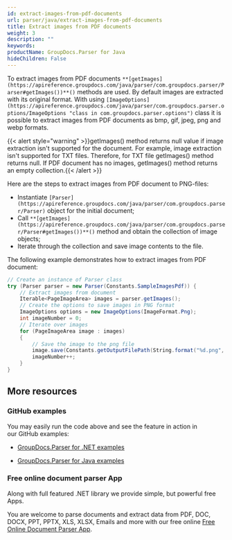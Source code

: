 ```yaml
---
id: extract-images-from-pdf-documents
url: parser/java/extract-images-from-pdf-documents
title: Extract images from PDF documents
weight: 3
description: ""
keywords: 
productName: GroupDocs.Parser for Java
hideChildren: False
---
```

To extract images from PDF documents `**[getImages](https://apireference.groupdocs.com/java/parser/com.groupdocs.parser/Parser#getImages())**()` methods are used. By default images are extracted with its original format. With using `[ImageOptions](https://apireference.groupdocs.com/java/parser/com.groupdocs.parser.options/ImageOptions "class in com.groupdocs.parser.options")` class it is possible to extract images from PDF documents as bmp, gif, jpeg, png and webp formats.

{{< alert style="warning" >}}getImages() method returns null value if image extraction isn't supported for the document. For example, image extraction isn't supported for TXT files. Therefore, for TXT file getImages() method returns null. If PDF document has no images, getImages() method returns an empty collection.{{< /alert >}}

Here are the steps to extract images from PDF document to PNG-files:

*   Instantiate `[Parser](https://apireference.groupdocs.com/java/parser/com.groupdocs.parser/Parser)` object for the initial document;
*   Call `**[getImages](https://apireference.groupdocs.com/java/parser/com.groupdocs.parser/Parser#getImages())**()` method and obtain the collection of image objects;
*   Iterate through the collection and save image contents to the file.

The following example demonstrates how to extract images from PDF document:

```csharp
// Create an instance of Parser class
try (Parser parser = new Parser(Constants.SampleImagesPdf)) {
    // Extract images from document
    Iterable<PageImageArea> images = parser.getImages();
    // Create the options to save images in PNG format
    ImageOptions options = new ImageOptions(ImageFormat.Png);
    int imageNumber = 0;
    // Iterate over images
    for (PageImageArea image : images)
    {
        // Save the image to the png file
        image.save(Constants.getOutputFilePath(String.format("%d.png", imageNumber)), options);
        imageNumber++;
    }
}

```

## More resources

### GitHub examples

You may easily run the code above and see the feature in action in our GitHub examples:

*   [GroupDocs.Parser for .NET examples](https://github.com/groupdocs-parser/GroupDocs.Parser-for-.NET)
    
*   [GroupDocs.Parser for Java examples](https://github.com/groupdocs-parser/GroupDocs.Parser-for-Java)
    

### Free online document parser App

Along with full featured .NET library we provide simple, but powerful free Apps.

You are welcome to parse documents and extract data from PDF, DOC, DOCX, PPT, PPTX, XLS, XLSX, Emails and more with our free online [Free Online Document Parser App](https://products.groupdocs.app/parser).
